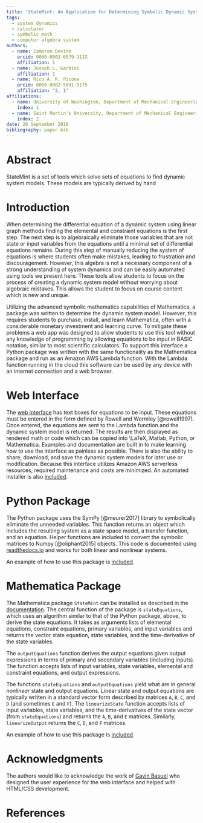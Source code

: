 ```yaml
---
title: 'StateMint: An Application for Determining Symbolic Dynamic System Models using Linear Graph Methods'
tags:
  - system dynamics
  - calculator
  - symbolic math
  - computer algebra system
authors:
  - name: Cameron Devine
    orcid: 0000-0002-6579-111X
    affiliation: 1
  - name: Joseph L. Garbini
    affiliation: 1
  - name: Rico A. R. Picone
    orcid: 0000-0002-5091-5175
    affiliation: "2, 1"
affiliations:
  - name: University of Washington, Department of Mechanical Engineering
    index: 1
  - name: Saint Martin's University, Department of Mechanical Engineering
    index: 2
date: 26 September 2018
bibliography: paper.bib
---
```


# Abstract

StateMint is a set of tools which solve sets of equations to find dynamic system models.
These models are typically derived by hand 

# Introduction

When determining the differential equation of a dynamic system using linear graph methods finding the elemental and constraint equations is the first step.
The next step is to algebraically eliminate those variables that are not state or input variables from the equations until a minimal set of differential equations remains.
During this step of manually reducing the system of equations is where students often make mistakes, leading to frustration and discouragement.
However, this algebra is not a necessary component of a strong understanding of system dynamics and can be easily automated using tools we present here.
These tools allow students to focus on the process of creating a dynamic system model without worrying about algebraic mistakes.
This allows the student to focus on course content which is new and unique.

Utilizing the advanced symbolic mathematics capabilities of Mathematica, a package was written to determine the dynamic system model.
However, this requires students to purchase, install, and learn Mathematica, often with a considerable monetary investment and learning curve.
To mitigate these problems a web app was designed to allow students to use this tool without any knowledge of programming by allowing equations to be input in BASIC notation, similar to most scientific calculators.
To support this interface a Python package was written with the same functionality as the Mathematica package and run as an Amazon AWS Lambda function.
With the Lambda function running in the cloud this software can be used by any device with an internet connection and a web browser.

# Web Interface

The [web interface](http://statum.camerondevine.me/) has text boxes for equations to be input.
These equations must be entered in the form defined by Rowell and Wormley [@rowell1997].
Once entered, the equations are sent to the Lambda function and the dynamic system model is returned.
The results are then displayed as rendered math or code which can be copied into \LaTeX, Matlab, Python, or Mathematica.
Examples and documentation are built in to make learning how to use the interface as painless as possible.
There is also the ability to share, download, and save the dynamic system models for later use or modification.
Because this interface utilizes Amazon AWS serverless resources, required maintenance and costs are minimized.
An automated installer is also [included](https://github.com/CameronDevine/Statum/tree/master/web).

# Python Package

The Python package uses the SymPy [@meurer2017] library to symbolically eliminate the unneeded variables.
This function returns an object which includes the resulting system as a state space model, a transfer function, and an equation.
Helper functions are included to convert the symbolic matrices to Numpy [@oliphant2015] objects.
This code is documented using [readthedocs.io](https://statum.readthedocs.io/en/latest/) and works for both linear and nonlinear systems.

An example of how to use this package is [included](https://github.com/CameronDevine/Statum/blob/master/python/Example.ipynb).

# Mathematica Package

The Mathematica package `StateMint` can be installed as described in the [documentation](https://github.com/CameronDevine/Statum/blob/master/mathematica/README.md). The central function of the package is `stateEquations`, which uses an algorithm similar to that of the Python package, above, to derive the state equations. It takes as arguments lists of elemental equations, constraint equations, primary variables, and input variables and returns the vector state equation, state variables, and the time-derivative of the state variables.

The `outputEquations` function derives the output equations given output expressions in terms of primary and secondary variables (including inputs). The function accepts lists of input variables, state variables, elemental and constraint equations, and output expressions.

The functions `stateEquations` and `outputEquations` yield what are in general *nonlinear* state and output equations. Linear state and output equations are typically written in a standard vector form described by matrices `A`, `B`, `C`, and `D` (and sometimes `E` and `F`). The `linearizeState` function accepts lists of input variables, state variables, and the time-derivatives of the state vector (from `stateEquations`) and returns the `A`, `B`, and `E` matrices. Similarly, `linearizeOutput` returns the `C`, `D`, and `F` matrices.

An example of how to use this package is [included](https://github.com/CameronDevine/Statum/blob/master/mathematica/Example.nb).

# Acknowledgments

The authors would like to acknowledge the work of [Gavin Basuel](https://www.gavinbasuel.com/) who designed the user experience for the web interface and helped with HTML/CSS development.

# References

<!--stackedit_data:
eyJkaXNjdXNzaW9ucyI6eyJTUjhYckl2em11VWpGY1paIjp7In
N0YXJ0Ijo4MTYsImVuZCI6OTcxLCJ0ZXh0IjoiV2hlbiBkZXRl
cm1pbmluZyB0aGUgZGlmZmVyZW50aWFsIGVxdWF0aW9uIG9mIG
EgZHluYW1pYyBzeXN0ZW0gdXNpbmcgbGluZWFyIGdyYeKApiJ9
LCJ2QWlBMUtnQUJta1lPY01lIjp7InN0YXJ0IjoyMDgzLCJlbm
QiOjIwOTcsInRleHQiOiJCQVNJQyBub3RhdGlvbiJ9fSwiY29t
bWVudHMiOnsiUnlMamsycUxjcjhEczhKZCI6eyJkaXNjdXNzaW
9uSWQiOiJTUjhYckl2em11VWpGY1paIiwic3ViIjoiZ286MTAy
OTA1NDM1NTMwODk2NDc0ODAwIiwidGV4dCI6IkknbSBhIGJpZy
BiZWxpZXZlciB0aGF0IHlvdXIgZmlyc3Qgc2VudGVuY2Ugc2hv
dWxkIHRyeSB0byBjb252ZXkgdGhlIG1haW4gcG9pbnQgb2YgeW
91ciBwYXBlci4gVGhpcyBpcyBtb3JlIG9mIGFuIFwiaW50cm9k
dWN0aW9uXCIgc2VjdGlvbiBzZW50ZW5jZSwgYXMgYXJlIHRob3
NlIHRoYXQgZm9sbG93IGl0LiBQZXJoYXBzIHRoaXMgKmlzKiBl
ZmZlY3RpdmVseSB0aGUgaW50cm9kdWN0aW9uIGFuZCB0aGVyZS
dzIGEgc2VwYXJhdGUgYWJzdHJhY3QgLi4uIGlmIHNvLCB0aGF0
J3MgZmluZS4iLCJjcmVhdGVkIjoxNTQzNzE5MTAyODMwfSwiem
Rod2NNWmllRFdySXBrQyI6eyJkaXNjdXNzaW9uSWQiOiJTUjhY
ckl2em11VWpGY1paIiwic3ViIjoiZ286MTAyOTA1NDM1NTMwOD
k2NDc0ODAwIiwidGV4dCI6IkknbSBnb2luZyB0byBjb250aW51
ZSBjb21tZW50aW5nIGFzIGlmIHRoaXMgdGV4dCBpcyBwcmVjZW
RlZCBieSBhbiBhYnN0cmFjdCBvZiBzb21lIHNvcnQuIiwiY3Jl
YXRlZCI6MTU0MzcxOTIwMTgwOH0sIkV1T1V2YkZpSDVxVG5LUT
AiOnsiZGlzY3Vzc2lvbklkIjoidkFpQTFLZ0FCbWtZT2NNZSIs
InN1YiI6ImdoOjEwMzk0ODk2IiwidGV4dCI6IlNob3VsZCB3ZS
BjaXRlIEJBU0lDIG5vdGF0aW9uPyBJIGZvdW5kIGl0IG9uIFdp
a2lwZWRpYSwgIFxuW2h0dHBzOi8vZW4ud2lraXBlZGlhLm9yZy
93aWtpL0NhbGN1bGF0b3JfaW5wdXRfbWV0aG9kcyNCQVNJQ19u
b3RhdGlvbl0oaHR0cHM6Ly9lbi53aWtpcGVkaWEub3JnL3dpa2
kvQ2FsY3VsYXRvcl9pbnB1dF9tZXRob2RzI0JBU0lDX25vdGF0
aW9uKSIsImNyZWF0ZWQiOjE1NDM5NTM3NTQ2NDl9fSwiaGlzdG
9yeSI6Wy05NDM3Mjk2MjEsLTczNTYwNTQ2NSwxNzE3MjAwMDg2
LC0xNTEzOTA1MDA3LDIwMjIyOTUzNzcsLTkyMDk2OTY2Myw4Nz
Q0MDIxOTEsNTIwMjA3MTU0LC05MzU2MDUzMTUsLTE3NjIwMzcz
ODgsLTU3NTM0MzcxMCw2NzA0NDc3MSwtMjI5MTM1NzY5LC0xMT
IzMzkyMDU0LC04ODczMDE4MiwyMTAxOTI0Njg1LDYwMjA3OTc4
MCwxMDg1MzA3MzgyLC0xNDUxNzc5NDIzLC0xMDA5OTU4MDI3XX
0=
-->